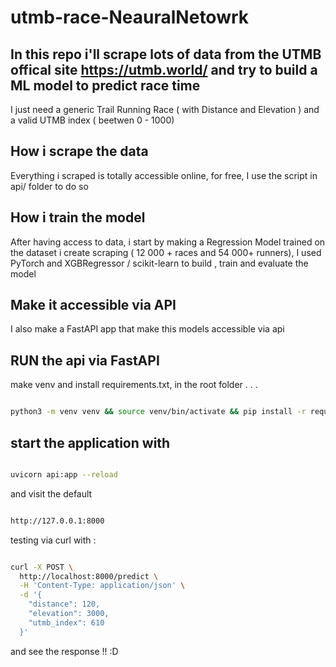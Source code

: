 # utmb-race-NeauralNetowrk

## In this repo i'll scrape lots of data from the UTMB offical site https://utmb.world/ and try to build a ML model to predict race time

I just need a generic Trail Running Race ( with Distance and Elevation ) and a valid UTMB index ( beetwen 0 - 1000)

## How i scrape the data

Everything i scraped is totally accessible online, for free,
I use the script in api/ folder to do so

## How i train the model

After having access to data, i start by making a Regression Model trained on the dataset i create scraping ( 12 000 + races and 54 000+ runners), I used PyTorch and XGBRegressor / scikit-learn to build , train and evaluate the model 

## Make it accessible via API

I also make a FastAPI app that make this models accessible via api

## RUN the api via FastAPI

make venv and install requirements.txt, in the root folder . . .

```bash

python3 -m venv venv && source venv/bin/activate && pip install -r requirements.txt

```

## start the application with 

```bash

uvicorn api:app --reload

```

and visit the default 

```bash

http://127.0.0.1:8000

```

testing via curl with :

```bash

curl -X POST \
  http://localhost:8000/predict \
  -H 'Content-Type: application/json' \
  -d '{
    "distance": 120,
    "elevation": 3000,
    "utmb_index": 610
  }'

```
and see the response !! :D